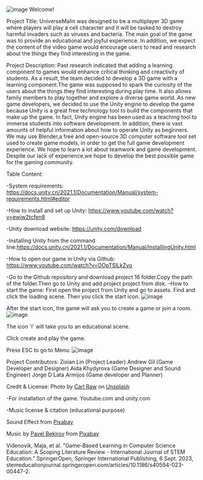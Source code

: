 ![image](https://github.com/Kazuto1120/chocohippo/assets/57959207/41640373-34ee-4f8f-96c7-c6fff7fc2081)
Welcome!

Project Title: UniverseMalin was designed to be a multiplayer 3D game where players will play a cell character and it will be tasked to destroy harmful invaders such as viruses and bacteria. The main goal of the game was to provide an educational and  joyful experience. In addition, we expect the content of the video game would encourage users to read and research about the things they find interesting in the game. 

Project Description: Past research indicated that adding a learning component to games would enhance critical thinking and creactivity of students. As a result, the team decided to develop a 3D game with a learning component.The game was supposed to spark the curiosity of the users about the things they find interesting during play time. It also allows family members to play together and explore a diverse game world. As new game developers, we decided to use the Unity engine to develop the game because Unity is a great free technology tool to build the components that make up the game. In fact, Unity engine has been used as a teaching tool to immerse students into software development. In addition, there is vast amounts of helpful information about how to operate Unity as beginners. We may use Blender,a free and open-source 3D computer software tool set used to create game models, in order to get the full game development experience. We hope to learn a lot about teamwork and game development. Despite our lack of experience,we hope to develop the best possible game for the gaming community. 

Table Content:


-System requirements: https://docs.unity.cn/2021.1/Documentation/Manual/system-requirements.html#editor

-How to install and set up Unity: https://www.youtube.com/watch?v=ewiw2tcfen8

-Unity download website:  https://unity.com/download

-Installing Unity from the command line:https://docs.unity.cn/2021.1/Documentation/Manual/InstallingUnity.html

-How to open our game in Unity via Github: https://www.youtube.com/watch?v=OOpTSlLkZyo

-Go to the Github repository and download project 16 folder.Copy the path of the folder.Then go to Unity and add project project from disk. 
-How to start the game: First open the project from Unity and go to assets. Find and click the loading scene. Then you click the start icon.
![image](https://github.com/Kazuto1120/chocohippo/assets/57959207/94096ead-e1b3-4a4d-a4b8-434036a4e68d)





After the start icon, the game will ask you to create a game or join a room.
![image](https://github.com/Kazuto1120/chocohippo/assets/57959207/43df1169-72f2-4538-9561-8fb4c1d06262)

The icon 'i' will take you to an educational scene.



Click create and play the game.


Press ESC to go to Menu:
![image](https://github.com/Kazuto1120/chocohippo/assets/57959207/e87abff9-8e5e-4a8b-a6eb-3010a86e5a85)



Project Contributors:
Zixian Lin (Project Leader)
Andrew Gil (Game Developer and Designer)
Aida Khydyrova (Game Designer and Sound Engineer)
Jorge D Lata Armijos (Game developer and Planner)

Credit & License:
Photo by <a href="https://unsplash.com/@carltraw?utm_content=creditCopyText&utm_medium=referral&utm_source=unsplash">Carl Raw</a> on <a href="https://unsplash.com/photos/gaming-room-with-arcade-machines-m3hn2Kn5Bns?utm_content=creditCopyText&utm_medium=referral&utm_source=unsplash">Unsplash</a>
  
-For installation of the game.
Youtube.com and unity.com

-Music license & citation (educational purpose)

Sound Effect from <a href="https://pixabay.com/sound-effects/?utm_source=link-attribution&utm_medium=referral&utm_campaign=music&utm_content=46215">Pixabay</a>

Music by <a href="https://pixabay.com/users/paulyudin-27739282/?utm_source=link-attribution&utm_medium=referral&utm_campaign=music&utm_content=157045">Pavel Bekirov</a> from <a href="https://pixabay.com//?utm_source=link-attribution&utm_medium=referral&utm_campaign=music&utm_content=157045">Pixabay</a>

Videnovik, Maja, et al. “Game-Based Learning in Computer Science Education: A Scoping Literature Review - International Journal of STEM Education.” SpringerOpen, Springer International Publishing, 6 Sept. 2023, stemeducationjournal.springeropen.com/articles/10.1186/s40594-023-00447-2.
